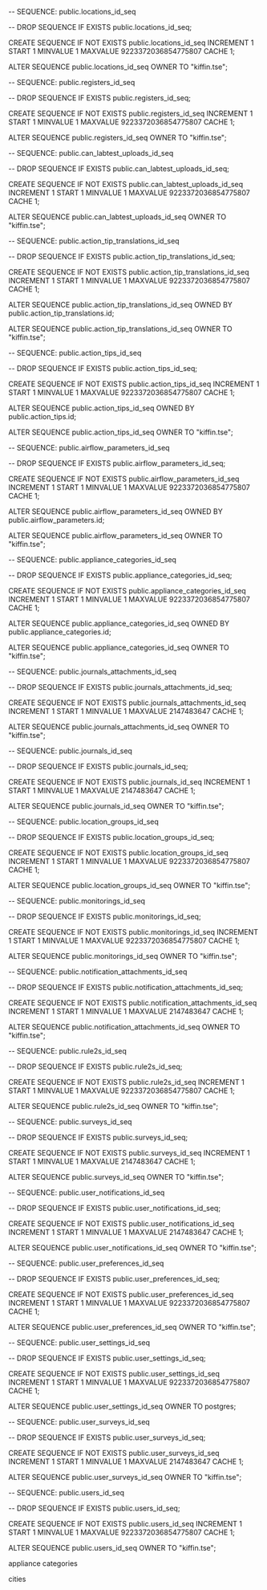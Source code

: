 -- SEQUENCE: public.locations_id_seq

-- DROP SEQUENCE IF EXISTS public.locations_id_seq;

CREATE SEQUENCE IF NOT EXISTS public.locations_id_seq
    INCREMENT 1
    START 1
    MINVALUE 1
    MAXVALUE 9223372036854775807
    CACHE 1;

ALTER SEQUENCE public.locations_id_seq
    OWNER TO "kiffin.tse";





-- SEQUENCE: public.registers_id_seq

-- DROP SEQUENCE IF EXISTS public.registers_id_seq;

CREATE SEQUENCE IF NOT EXISTS public.registers_id_seq
    INCREMENT 1
    START 1
    MINVALUE 1
    MAXVALUE 9223372036854775807
    CACHE 1;

ALTER SEQUENCE public.registers_id_seq
    OWNER TO "kiffin.tse";





-- SEQUENCE: public.can_labtest_uploads_id_seq

-- DROP SEQUENCE IF EXISTS public.can_labtest_uploads_id_seq;

CREATE SEQUENCE IF NOT EXISTS public.can_labtest_uploads_id_seq
    INCREMENT 1
    START 1
    MINVALUE 1
    MAXVALUE 9223372036854775807
    CACHE 1;

ALTER SEQUENCE public.can_labtest_uploads_id_seq
    OWNER TO "kiffin.tse";



-- SEQUENCE: public.action_tip_translations_id_seq

-- DROP SEQUENCE IF EXISTS public.action_tip_translations_id_seq;

CREATE SEQUENCE IF NOT EXISTS public.action_tip_translations_id_seq
    INCREMENT 1
    START 1
    MINVALUE 1
    MAXVALUE 9223372036854775807
    CACHE 1;

ALTER SEQUENCE public.action_tip_translations_id_seq
    OWNED BY public.action_tip_translations.id;

ALTER SEQUENCE public.action_tip_translations_id_seq
    OWNER TO "kiffin.tse";




-- SEQUENCE: public.action_tips_id_seq

-- DROP SEQUENCE IF EXISTS public.action_tips_id_seq;

CREATE SEQUENCE IF NOT EXISTS public.action_tips_id_seq
    INCREMENT 1
    START 1
    MINVALUE 1
    MAXVALUE 9223372036854775807
    CACHE 1;

ALTER SEQUENCE public.action_tips_id_seq
    OWNED BY public.action_tips.id;

ALTER SEQUENCE public.action_tips_id_seq
    OWNER TO "kiffin.tse";



-- SEQUENCE: public.airflow_parameters_id_seq

-- DROP SEQUENCE IF EXISTS public.airflow_parameters_id_seq;

CREATE SEQUENCE IF NOT EXISTS public.airflow_parameters_id_seq
    INCREMENT 1
    START 1
    MINVALUE 1
    MAXVALUE 9223372036854775807
    CACHE 1;

ALTER SEQUENCE public.airflow_parameters_id_seq
    OWNED BY public.airflow_parameters.id;

ALTER SEQUENCE public.airflow_parameters_id_seq
    OWNER TO "kiffin.tse";




-- SEQUENCE: public.appliance_categories_id_seq

-- DROP SEQUENCE IF EXISTS public.appliance_categories_id_seq;

CREATE SEQUENCE IF NOT EXISTS public.appliance_categories_id_seq
    INCREMENT 1
    START 1
    MINVALUE 1
    MAXVALUE 9223372036854775807
    CACHE 1;

ALTER SEQUENCE public.appliance_categories_id_seq
    OWNED BY public.appliance_categories.id;

ALTER SEQUENCE public.appliance_categories_id_seq
    OWNER TO "kiffin.tse";



-- SEQUENCE: public.journals_attachments_id_seq

-- DROP SEQUENCE IF EXISTS public.journals_attachments_id_seq;

CREATE SEQUENCE IF NOT EXISTS public.journals_attachments_id_seq
    INCREMENT 1
    START 1
    MINVALUE 1
    MAXVALUE 2147483647
    CACHE 1;

ALTER SEQUENCE public.journals_attachments_id_seq
    OWNER TO "kiffin.tse";



-- SEQUENCE: public.journals_id_seq

-- DROP SEQUENCE IF EXISTS public.journals_id_seq;

CREATE SEQUENCE IF NOT EXISTS public.journals_id_seq
    INCREMENT 1
    START 1
    MINVALUE 1
    MAXVALUE 2147483647
    CACHE 1;

ALTER SEQUENCE public.journals_id_seq
    OWNER TO "kiffin.tse";


-- SEQUENCE: public.location_groups_id_seq

-- DROP SEQUENCE IF EXISTS public.location_groups_id_seq;

CREATE SEQUENCE IF NOT EXISTS public.location_groups_id_seq
    INCREMENT 1
    START 1
    MINVALUE 1
    MAXVALUE 9223372036854775807
    CACHE 1;

ALTER SEQUENCE public.location_groups_id_seq
    OWNER TO "kiffin.tse";



-- SEQUENCE: public.monitorings_id_seq

-- DROP SEQUENCE IF EXISTS public.monitorings_id_seq;

CREATE SEQUENCE IF NOT EXISTS public.monitorings_id_seq
    INCREMENT 1
    START 1
    MINVALUE 1
    MAXVALUE 9223372036854775807
    CACHE 1;

ALTER SEQUENCE public.monitorings_id_seq
    OWNER TO "kiffin.tse";


-- SEQUENCE: public.notification_attachments_id_seq

-- DROP SEQUENCE IF EXISTS public.notification_attachments_id_seq;

CREATE SEQUENCE IF NOT EXISTS public.notification_attachments_id_seq
    INCREMENT 1
    START 1
    MINVALUE 1
    MAXVALUE 2147483647
    CACHE 1;

ALTER SEQUENCE public.notification_attachments_id_seq
    OWNER TO "kiffin.tse";



-- SEQUENCE: public.rule2s_id_seq

-- DROP SEQUENCE IF EXISTS public.rule2s_id_seq;

CREATE SEQUENCE IF NOT EXISTS public.rule2s_id_seq
    INCREMENT 1
    START 1
    MINVALUE 1
    MAXVALUE 9223372036854775807
    CACHE 1;

ALTER SEQUENCE public.rule2s_id_seq
    OWNER TO "kiffin.tse";



-- SEQUENCE: public.surveys_id_seq

-- DROP SEQUENCE IF EXISTS public.surveys_id_seq;

CREATE SEQUENCE IF NOT EXISTS public.surveys_id_seq
    INCREMENT 1
    START 1
    MINVALUE 1
    MAXVALUE 2147483647
    CACHE 1;

ALTER SEQUENCE public.surveys_id_seq
    OWNER TO "kiffin.tse";




-- SEQUENCE: public.user_notifications_id_seq

-- DROP SEQUENCE IF EXISTS public.user_notifications_id_seq;

CREATE SEQUENCE IF NOT EXISTS public.user_notifications_id_seq
    INCREMENT 1
    START 1
    MINVALUE 1
    MAXVALUE 2147483647
    CACHE 1;

ALTER SEQUENCE public.user_notifications_id_seq
    OWNER TO "kiffin.tse";




-- SEQUENCE: public.user_preferences_id_seq

-- DROP SEQUENCE IF EXISTS public.user_preferences_id_seq;

CREATE SEQUENCE IF NOT EXISTS public.user_preferences_id_seq
    INCREMENT 1
    START 1
    MINVALUE 1
    MAXVALUE 9223372036854775807
    CACHE 1;

ALTER SEQUENCE public.user_preferences_id_seq
    OWNER TO "kiffin.tse";





-- SEQUENCE: public.user_settings_id_seq

-- DROP SEQUENCE IF EXISTS public.user_settings_id_seq;

CREATE SEQUENCE IF NOT EXISTS public.user_settings_id_seq
    INCREMENT 1
    START 1
    MINVALUE 1
    MAXVALUE 9223372036854775807
    CACHE 1;

ALTER SEQUENCE public.user_settings_id_seq
    OWNER TO postgres;




-- SEQUENCE: public.user_surveys_id_seq

-- DROP SEQUENCE IF EXISTS public.user_surveys_id_seq;

CREATE SEQUENCE IF NOT EXISTS public.user_surveys_id_seq
    INCREMENT 1
    START 1
    MINVALUE 1
    MAXVALUE 2147483647
    CACHE 1;

ALTER SEQUENCE public.user_surveys_id_seq
    OWNER TO "kiffin.tse";




-- SEQUENCE: public.users_id_seq

-- DROP SEQUENCE IF EXISTS public.users_id_seq;

CREATE SEQUENCE IF NOT EXISTS public.users_id_seq
    INCREMENT 1
    START 1
    MINVALUE 1
    MAXVALUE 9223372036854775807
    CACHE 1;

ALTER SEQUENCE public.users_id_seq
    OWNER TO "kiffin.tse";




appliance categories

cities